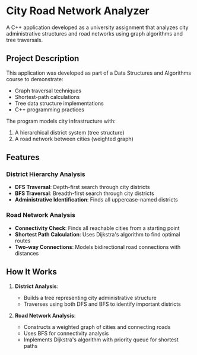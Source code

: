 # City Road Network Analyzer

A C++ application developed as a university assignment that analyzes city administrative structures and road networks using graph algorithms and tree traversals.

## Project Description

This application was developed as part of a Data Structures and Algorithms course to demonstrate:
- Graph traversal techniques
- Shortest-path calculations
- Tree data structure implementations
- C++ programming practices

The program models city infrastructure with:
1. A hierarchical district system (tree structure)
2. A road network between cities (weighted graph)

## Features

### District Hierarchy Analysis
- **DFS Traversal**: Depth-first search through city districts
- **BFS Traversal**: Breadth-first search through city districts
- **Administrative Identification**: Finds all uppercase-named districts

### Road Network Analysis
- **Connectivity Check**: Finds all reachable cities from a starting point
- **Shortest Path Calculation**: Uses Dijkstra's algorithm to find optimal routes
- **Two-way Connections**: Models bidirectional road connections with distances

## How It Works

1. **District Analysis**:
    - Builds a tree representing city administrative structure
    - Traverses using both DFS and BFS to identify important districts

2. **Road Network Analysis**:
    - Constructs a weighted graph of cities and connecting roads
    - Uses BFS for connectivity analysis
    - Implements Dijkstra's algorithm with priority queue for shortest paths
